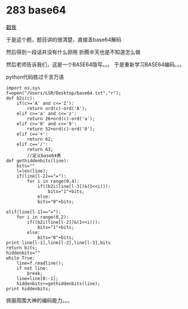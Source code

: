 # 283 base64

[戳我](http://xman.xctf.org.cn/media/task/0d309f94-8485-4a21-bf6d-76e5fcf4e6f0.txt)

于是这个题，题目讲的很清楚，直接丢base64解码

然后得到一段话并没有什么卵用
折腾半天也是不知道怎么做

然后老师告诉我们，这是一个BASE64隐写。。。
于是重新学习BASE64编码。。。

python代码胜过千言万语

	import os,sys
	f=open("/Users/LSR/Desktop/base64.txt","r");
	def b2i(c):
    	if(c>='A' and c<='Z'):
        	return ord(c)-ord('A');
    	elif c>='a' and c<='z':
			return 26+ord(c)-ord('a');
    	elif c>='0' and c<='9':
      		return 52+ord(c)-ord('0');
    	elif c=='+':
        	return 62;
    	elif c=='/':
        	return 63;
        	//定义base64表
	def gethiddenbits(line):
    	bits=""
    	l=len(line);
    	if(line[l-2]=="="):
        	for i in range(0,4):
            	if((b2i(line[l-3])&(1<<i))):
                	bits="1"+bits;
            	else:
                bits="0"+bits;     
             
    elif(line[l-1]=="="):
        for i in range(0,2):
            if((b2i(line[l-2])&(1<<i))):
                bits="1"+bits;
            else:
                bits="0"+bits;     
    print line[l-1],line[l-2],line[l-3],bits
    return bits;
	hiddenbits=""
	while True:
    	line=f.readline();
    	if not line:
        	break;
    	line=line[0:-1];
    	hiddenbits+=gethiddenbits(line);
	print hiddenbits;
	
佩服周围大神的编码能力。。。

